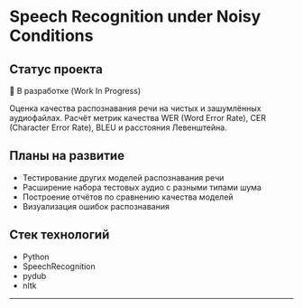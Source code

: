 # Speech Recognition under Noisy Conditions

## Статус проекта
🔧 В разработке (Work In Progress)

Оценка качества распознавания речи на чистых и зашумлённых аудиофайлах. Расчёт метрик качества WER (Word Error Rate), CER (Character Error Rate), BLEU и расстояния Левенштейна.

## Планы на развитие
- Тестирование других моделей распознавания речи
- Расширение набора тестовых аудио с разными типами шума
- Построение отчётов по сравнению качества моделей
- Визуализация ошибок распознавания

## Стек технологий
- Python
- SpeechRecognition
- pydub
- nltk

---
